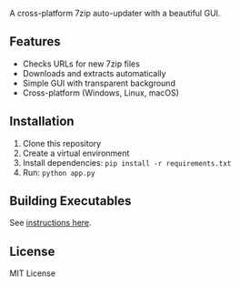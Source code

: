 A cross-platform 7zip auto-updater with a beautiful GUI.

## Features
- Checks URLs for new 7zip files
- Downloads and extracts automatically
- Simple GUI with transparent background
- Cross-platform (Windows, Linux, macOS)

## Installation

1. Clone this repository
2. Create a virtual environment
3. Install dependencies: `pip install -r requirements.txt`
4. Run: `python app.py`

## Building Executables

See [instructions here](#building-executables).

## License
MIT License
